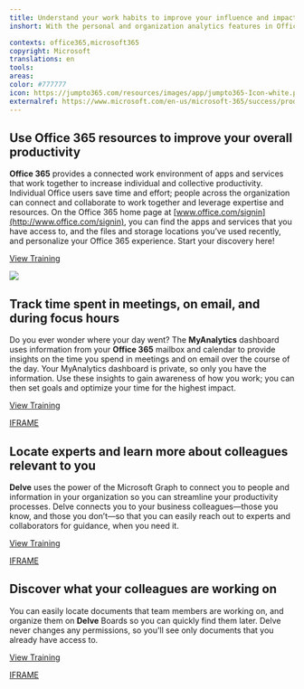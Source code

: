 ```yaml
---
title: Understand your work habits to improve your influence and impact
inshort: With the personal and organization analytics features in Office 365, everyone in the organization can get rich insights and metrics on reach, influence, and work-life balance, which promotes better time management and employee satisfaction.

contexts: office365,microsoft365
copyright: Microsoft
translations: en
tools: 
areas: 
color: #777777
icon: https://jumpto365.com/resources/images/app/jumpto365-Icon-white.png
externalref: https://www.microsoft.com/en-us/microsoft-365/success/productivitylibrary/understand-your-work-habits-to-improve-your-influence-and-impact
---
```


## Use Office 365 resources to improve your overall productivity

**Office 365** provides a connected work environment of apps and services that work together to increase individual and collective productivity. Individual Office users save time and effort; people across the organization can connect and collaborate to work together and leverage expertise and resources. On the Office 365 home page at [www.office.com/signin](http://www.office.com/signin), you can find the apps and services that you have access to, and the files and storage locations you’ve used recently, and personalize your Office 365 experience. Start your discovery here!

[View Training](https://support.office.com/article/Personalize-your-Office-365-experience-eb34a21b-52fa-4fbf-a8d5-146132242985)

![](http://img-prod-cms-rt-microsoft-com.akamaized.net/cms/api/am/imageFileData/RE1N1hE?ver=75b8)

## Track time spent in meetings, on email, and during focus hours

Do you ever wonder where your day went? The **MyAnalytics** dashboard uses information from your **Office 365** mailbox and calendar to provide insights on the time you spend in meetings and on email over the course of the day. Your MyAnalytics dashboard is private, so only you have the information. Use these insights to gain awareness of how you work; you can then set goals and optimize your time for the highest impact.

[View Training](https://support.office.com/article/Microsoft-MyAnalytics-personal-dashboard-c52d090c-a4fc-478c-b027-757ed86d5993)

[IFRAME](https://www.microsoft.com/en-us/videoplayer/embed/RE1TrEN)

## Locate experts and learn more about colleagues relevant to you

**Delve** uses the power of the Microsoft Graph to connect you to people and information in your organization so you can streamline your productivity processes. Delve connects you to your business colleagues—those you know, and those you don’t—so that you can easily reach out to experts and collaborators for guidance, when you need it.

[View Training](https://support.office.com/article/Connect-and-collaborate-in-Office-Delve-46f92806-b52c-4187-b60e-b3bf8d25f73e)

[IFRAME](https://www.microsoft.com/en-us/videoplayer/embed/RE1TwTh)

## Discover what your colleagues are working on

You can easily locate documents that team members are working on, and organize them on **Delve** Boards so you can quickly find them later. Delve never changes any permissions, so you'll see only documents that you already have access to.

[View Training](https://support.office.com/article/Group-and-share-documents-in-Office-Delve-da0c5804-01ef-4edd-8b87-e576b19bef3e)

[IFRAME](https://www.microsoft.com/en-us/videoplayer/embed/RE1TrEK)

